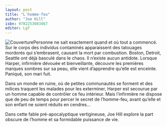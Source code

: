 ```yaml
---
layout: post
title: "L´homme-feu"
author: "Joe Hill"
isbn: 9782253083467
editor: Lgf
---
```


![Couverture](/img/9782253083467.jpg)Personne ne sait exactement quand et où tout a commencé. Sur le corps des individus contaminés apparaissent des tatouages mordorés qui s’embrasent, causant la mort par combustion. Boston, Detroit, Seattle ont déjà basculé dans le chaos. Il n’existe aucun antidote. Lorsque Harper, infirmière dévouée et bienveillante, découvre les premières marques sombres sur sa peau, elle vient d’apprendre qu’elle est enceinte. Paniqué, son mari fuit.

Dans un monde en ruine, où de petites communautés se forment et des milices traquent les malades pour les exterminer, Harper est secourue par un homme capable de contrôler ce feu intérieur. Mais l’infirmière ne dispose que de peu de temps pour percer le secret de l’homme-feu, avant qu’elle et son enfant ne soient réduits en cendres...

Dans cette fable pré-apocalyptique vertigineuse, Joe Hill explore la part obscure de l’homme et sa formidable puissance de vie.